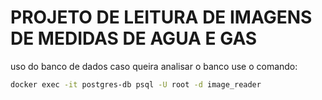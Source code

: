 # PROJETO DE LEITURA DE IMAGENS DE MEDIDAS DE AGUA E GAS

uso do banco de dados
caso queira analisar o banco use o comando:

```bash
docker exec -it postgres-db psql -U root -d image_reader
```
